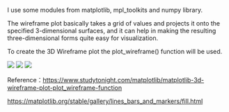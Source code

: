  I use some modules from matplotlib, mpl_toolkits and numpy library.
 
 The wireframe plot basically takes a grid of values and projects it onto the specified 3-dimensional surfaces, and it can help in making the resulting three-dimensional forms quite easy for visualization.
 
To create the 3D Wireframe plot the plot_wireframe() function will be used.

![](https://miro.medium.com/max/4800/1*qHmAHcp3Q1DnTnups6DJKw.png)
![](https://miro.medium.com/max/4800/1*9rKGgaWjWoLfzlBa8y2xaA.png)
![](https://miro.medium.com/max/1400/1*ayYvG7KvLuSX74RRIzXaBw.png)

Reference：https://www.studytonight.com/matplotlib/matplotlib-3d-wireframe-plot-plot_wireframe-function

https://matplotlib.org/stable/gallery/lines_bars_and_markers/fill.html
